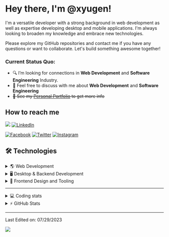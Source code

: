 # Hey there, I'm @xyugen!

I'm a versatile developer with a strong background in web development as well as expertise developing desktop and mobile applications. I'm always looking to broaden my knowledge and embrace new technologies.

Please explore my GitHub repositories and contact me if you have any questions or want to collaborate. Let's build something awesome together!

### Current Status Quo:

- 🔍 I’m looking for connections in **Web Development** and **Software Engineering** Industry.
- 💬 Feel free to discuss with me about **Web Development** and **Software Engineering**</strong>
- ~~👀 See my [Personal Portfolio](https://portfolio.zxyugen.ga) to get more info~~

## How to reach me
[![](https://img.shields.io/badge/alex.arias.jorym%40gmail.com-red?style=flat-square&logo=gmail&labelColor=white)](mailto:alex.arias.jorym@gmail.com)
[![LinkedIn](https://img.shields.io/badge/Linked_In-%230077B5.svg?&style=flat-square&logo=linkedin&logoColor=white)](https://www.linkedin.com/in/renzyxdev/)

[![Facebook](https://img.shields.io/badge/Facebook-white?style=flat-square&logo=facebook)](https://web.facebook.com/yugen.eins/)
[![Twitter](https://img.shields.io/badge/Twitter-white?style=flat-square&logo=twitter)](https://twitter.com/_zygen)
[![Instagram](https://img.shields.io/badge/Instagram-white?style=flat-square&logo=instagram)](https://www.instagram.com/_ynozen)

## 🛠 Technologies
<details>
  <summary>🌎 Web Development</summary>

  ![WebDev](https://skillicons.dev/icons?i=html,css,sass,js,ts,php,nodejs,wordpress,react,mysql,postgresql,vim,docker,git,figma,ps,ai,cloudflare,jquery,vscode&perline=10)

</details>

<details>
  <summary>🖥️ Desktop & Backend Development</summary>

  ![Desktop and Backend](https://skillicons.dev/icons?i=c,cpp,cs,dotnet,java,kotlin,py,bots,firebase,godot,heroku,idea&perline=10)

</details>

<details>
  <summary>🔧 Frontend Design and Tooling</summary>

  ![Design and Tools](https://skillicons.dev/icons?i=netlify,supabase,tailwind,visualstudio,androidstudio,bash&perline=10)

</details>

---

<details>
  <summary>💻 Coding stats</summary>
  <!--START_SECTION:waka-->

```all_time
From: 22 July 2023 - To: 29 July 2023

Total Time: 4 hrs 16 mins

Sass         1 hr 45 mins    ⣿⣿⣿⣿⣿⣿⣿⣿⣿⣿⣤⣀⣀⣀⣀⣀⣀⣀⣀⣀⣀⣀⣀⣀⣀   41.15 %
HTML         53 mins         ⣿⣿⣿⣿⣿⣄⣀⣀⣀⣀⣀⣀⣀⣀⣀⣀⣀⣀⣀⣀⣀⣀⣀⣀⣀   20.89 %
TypeScript   34 mins         ⣿⣿⣿⣤⣀⣀⣀⣀⣀⣀⣀⣀⣀⣀⣀⣀⣀⣀⣀⣀⣀⣀⣀⣀⣀   13.63 %
Markdown     25 mins         ⣿⣿⣦⣀⣀⣀⣀⣀⣀⣀⣀⣀⣀⣀⣀⣀⣀⣀⣀⣀⣀⣀⣀⣀⣀   09.86 %
TSConfig     18 mins         ⣿⣷⣀⣀⣀⣀⣀⣀⣀⣀⣀⣀⣀⣀⣀⣀⣀⣀⣀⣀⣀⣀⣀⣀⣀   07.35 %
Java         6 mins          ⣶⣀⣀⣀⣀⣀⣀⣀⣀⣀⣀⣀⣀⣀⣀⣀⣀⣀⣀⣀⣀⣀⣀⣀⣀   02.70 %
```

<!--END_SECTION:waka-->
</details>

<details>
  <summary>⚡ GitHub Stats</summary>
  <br />
  <img align="center" src="https://github-readme-streak-stats.herokuapp.com/?user=xyugen&theme=aura_dark&date_format=M%20j%5B%2C%20Y%5D" />
  <br />
  <br />
  <img align="center" src="https://github-readme-stats.vercel.app/api/top-langs/?username=xyugen&langs_count=8&layout=compact&theme=aura_dark&hide=html,Tcl" />
</details>

-----
Last Edited on: 07/29/2023

![](https://komarev.com/ghpvc/?username=xyugen&color=red)
